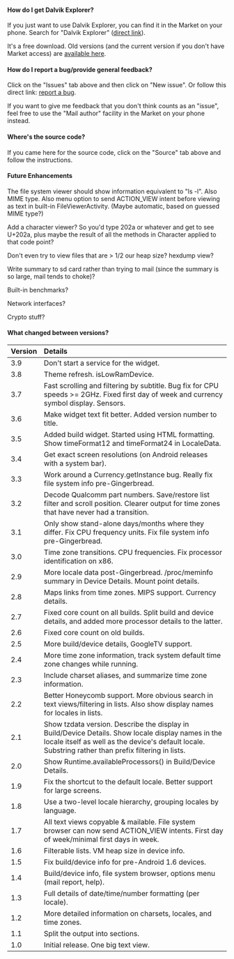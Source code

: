 #### How do I get Dalvik Explorer? ####
If you just want to use Dalvik Explorer, you can find it in the Market on your phone. Search for "Dalvik Explorer" (<a href='market://details?id=org.jessies.dalvikexplorer'>direct link</a>).

It's a free download. Old versions (and the current version if you don't have Market access) are [available here](http://code.google.com/p/enh/downloads/list).

#### How do I report a bug/provide general feedback? ####
Click on the "Issues" tab above and then click on "New issue". Or follow this direct link: [report a bug](http://code.google.com/p/enh/issues/entry).

If you want to give me feedback that you don't think counts as an "issue", feel free to use the "Mail author" facility in the Market on your phone instead.

#### Where's the source code? ####
If you came here for the source code, click on the "Source" tab above and follow the instructions.

#### Future Enhancements ####

The file system viewer should show information equivalent to "ls -l". Also MIME type. Also menu option to send ACTION\_VIEW intent before viewing as text in built-in FileViewerActivity. (Maybe automatic, based on guessed MIME type?)

Add a character viewer? So you'd type 202a or whatever and get to see U+202a, plus maybe the result of all the methods in Character applied to that code point?

Don't even try to view files that are > 1/2 our heap size? hexdump view?

Write summary to sd card rather than trying to mail (since the summary is so large, mail tends to choke)?

Built-in benchmarks?

Network interfaces?

Crypto stuff?

#### What changed between versions? ####

| **Version** | **Details** |
|:------------|:------------|
| 3.9         | Don't start a service for the widget. |
| 3.8         | Theme refresh. isLowRamDevice. |
| 3.7         | Fast scrolling and filtering by subtitle. Bug fix for CPU speeds >= 2GHz. Fixed first day of week and currency symbol display. Sensors. |
| 3.6         | Make widget text fit better. Added version number to title. |
| 3.5         | Added build widget. Started using HTML formatting. Show timeFormat12 and timeFormat24 in LocaleData. |
| 3.4         | Get exact screen resolutions (on Android releases with a system bar). |
| 3.3         | Work around a Currency.getInstance bug. Really fix file system info pre-Gingerbread. |
| 3.2         | Decode Qualcomm part numbers. Save/restore list filter and scroll position. Clearer output for time zones that have never had a transition. |
| 3.1         | Only show stand-alone days/months where they differ. Fix CPU frequency units. Fix file system info pre-Gingerbread. |
| 3.0         | Time zone transitions. CPU frequencies. Fix processor identification on x86. |
| 2.9         | More locale data post-Gingerbread. /proc/meminfo summary in Device Details. Mount point details. |
| 2.8         | Maps links from time zones. MIPS support. Currency details. |
| 2.7         | Fixed core count on all builds. Split build and device details, and added more processor details to the latter. |
| 2.6         | Fixed core count on old builds. |
| 2.5         | More build/device details, GoogleTV support. |
| 2.4         | More time zone information, track system default time zone changes while running. |
| 2.3         | Include charset aliases, and summarize time zone information. |
| 2.2         | Better Honeycomb support. More obvious search in text views/filtering in lists. Also show display names for locales in lists. |
| 2.1         | Show tzdata version. Describe the display in Build/Device Details. Show locale display names in the locale itself as well as the device's default locale. Substring rather than prefix filtering in lists. |
| 2.0         | Show Runtime.availableProcessors() in Build/Device Details. |
| 1.9         | Fix the shortcut to the default locale. Better support for large screens. |
| 1.8         | Use a two-level locale hierarchy, grouping locales by language. |
| 1.7         | All text views copyable & mailable. File system browser can now send ACTION\_VIEW intents. First day of week/minimal first days in week. |
| 1.6         | Filterable lists. VM heap size in device info. |
| 1.5         | Fix build/device info for pre-Android 1.6 devices. |
| 1.4         | Build/device info, file system browser, options menu (mail report, help). |
| 1.3         | Full details of date/time/number formatting (per locale). |
| 1.2         | More detailed information on charsets, locales, and time zones. |
| 1.1         | Split the output into sections. |
| 1.0         | Initial release. One big text view. |